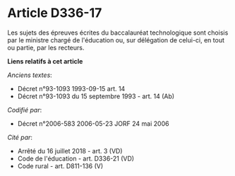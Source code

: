 # Article D336-17

Les sujets des épreuves écrites du baccalauréat technologique sont choisis par le ministre chargé de l'éducation ou, sur
délégation de celui-ci, en tout ou partie, par les recteurs.

**Liens relatifs à cet article**

_Anciens textes_:

  - Décret n°93-1093 1993-09-15 art. 14
  - Décret n°93-1093 du 15 septembre 1993 - art. 14 (Ab)

_Codifié par_:

  - Décret n°2006-583 2006-05-23 JORF 24 mai 2006

_Cité par_:

  - Arrêté du 16 juillet 2018 - art. 3 (VD)
  - Code de l'éducation - art. D336-21 (VD)
  - Code rural - art. D811-136 (V)
